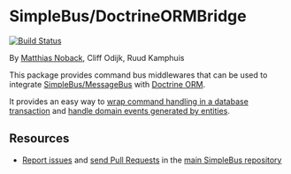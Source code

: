# SimpleBus/DoctrineORMBridge

[![Build Status](https://travis-ci.org/SimpleBus/DoctrineORMBridge.svg?branch=master)](https://travis-ci.org/SimpleBus/DoctrineORMBridge)

By [Matthias Noback](http://php-and-symfony.matthiasnoback.nl/), Cliff Odijk, Ruud Kamphuis

This package provides command bus middlewares that can be used to integrate
[SimpleBus/MessageBus](https://github.com/SimpleBus/MessageBus) with [Doctrine
ORM](https://github.com/doctrine/doctrine2).

It provides an easy way to [wrap command handling in a database transaction](http://simplebus.github.io/DoctrineORMBridge/doc/transactions.html) and [handle domain events generated by entities](http://simplebus.github.io/DoctrineORMBridge/doc/domain_events.html).

Resources
---------

  * [Report issues](https://github.com/SimpleBus/SimpleBus/issues) and
    [send Pull Requests](https://github.com/SimpleBus/SimpleBus/pulls)
    in the [main SimpleBus repository](https://github.com/SimpleBus/SimpleBus)
